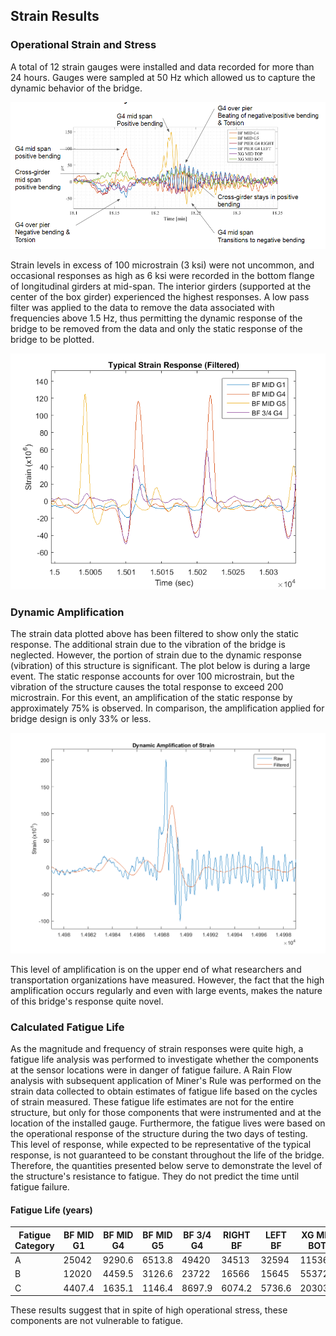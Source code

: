 ## Strain Results
### Operational Strain and Stress
A total of 12 strain gauges were installed and data recorded for more than 24 hours. Gauges were sampled at 50 Hz which allowed us to capture the dynamic behavior of the bridge.

![Strain Response](Images/strain_event_annotated.png)

Strain levels in excess of 100 microstrain (3 ksi) were not uncommon, and occasional responses as high as 6 ksi were recorded in the bottom flange of longitudinal girders at mid-span. The interior girders (supported at the center of the box girder) experienced the highest responses.
A low pass filter was applied to the data to remove the data associated with frequencies above 1.5 Hz, thus permitting the dynamic response of the bridge to be removed from the data and only the static response of the bridge to be plotted.

![Typical Static Strain Response Under Operational Traffic Loading](Images/GirderResponse.png)

### Dynamic Amplification
The strain data plotted above has been filtered to show only the static response. The additional strain due to the vibration of the bridge is neglected. However, the portion of strain due to the dynamic response (vibration) of this structure is significant. The plot below is during a large event. The static response accounts for over 100 microstrain, but the vibration of the structure causes the total response to exceed 200 microstrain.
For this event, an amplification of the static response by approximately 75% is observed. In comparison, the amplification applied for bridge design is only 33% or less.

![Dynamic Amplification of Strain](Images/DAF_strain_1.png)

This level of amplification is on the upper end of what researchers and transportation organizations have measured. However, the fact that the high amplification occurs regularly and even with large events, makes the nature of this bridge's response quite novel.
### Calculated Fatigue Life
As the magnitude and frequency of strain responses were quite high, a fatigue life analysis was performed to investigate whether the components at the sensor locations were in danger of fatigue failure.
A Rain Flow analysis with subsequent application of Miner's Rule was performed on the strain data collected to obtain estimates of fatigue life based on the cycles of strain measured. These fatigue life estimates are not for the entire structure, but only for those components that were instrumented and at the location of the installed gauge. Furthermore, the fatigue lives were based on the operational response of the structure during the two days of testing. This level of response, while expected to be representative of the typical response, is not guaranteed to be constant throughout the life of the bridge. Therefore, the quantities presented below serve to demonstrate the level of the structure's resistance to fatigue. They do not predict the time until fatigue failure.

#### Fatigue Life (years)

|Fatigue Category | BF MID G1 | BF MID G4 | BF MID G5 | BF 3/4 G4 | RIGHT BF | LEFT BF | XG MID BOT |
|-----------------|-----------|-----------|-----------|-----------|----------|---------|------------|
|A| 25042     | 9290.6    | 6513.8    | 49420     | 34513    | 32594   | 115360     |
|B| 12020     | 4459.5    | 3126.6    | 23722     | 16566    | 15645   | 55372      |
|C| 4407.4    | 1635.1    | 1146.4    | 8697.9    | 6074.2   | 5736.6  | 20303      |

These results suggest that in spite of high operational stress, these components are not vulnerable to fatigue.

